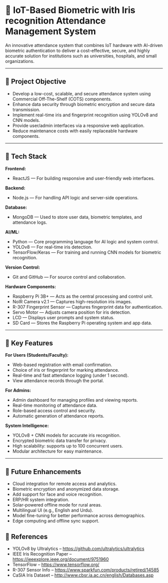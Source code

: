 
# 📡 IoT-Based Biometric with Iris recognition Attendance Management System

An innovative attendance system that combines IoT hardware with AI-driven biometric authentication to deliver a cost-effective, secure, and highly accurate solution for institutions such as universities, hospitals, and small organizations.

---

## 📌 Project Objective

- Develop a low-cost, scalable, and secure attendance system using Commercial Off-The-Shelf (COTS) components.
- Enhance data security through biometric encryption and secure data transmission.
- Implement real-time iris and fingerprint recognition using YOLOv8 and CNN models.
- Provide user/admin interfaces via a responsive web application.
- Reduce maintenance costs with easily replaceable hardware components.

---

## 🧰 Tech Stack

**Frontend:**
- ReactJS — For building responsive and user-friendly web interfaces.

**Backend:**
- Node.js — For handling API logic and server-side operations.

**Database:**
- MongoDB — Used to store user data, biometric templates, and attendance logs.

**AI/ML:**
- Python — Core programming language for AI logic and system control.
- YOLOv8 — For real-time iris detection.
- TensorFlow/Keras — For training and running CNN models for biometric recognition.

**Version Control:**
- Git and GitHub — For source control and collaboration.

**Hardware Components:**
- Raspberry Pi 3B+ — Acts as the central processing and control unit.
- NoIR Camera v2.1 — Captures high-resolution iris images.
- R-307 Fingerprint Sensor — Captures fingerprint data for authentication.
- Servo Motor — Adjusts camera position for iris detection.
- LCD — Displays user prompts and system status.
- SD Card — Stores the Raspberry Pi operating system and app data.

---

## 🌟 Key Features

**For Users (Students/Faculty):**
- Web-based registration with email confirmation.
- Choice of iris or fingerprint for marking attendance.
- Real-time and fast attendance logging (under 1 second).
- View attendance records through the portal.

**For Admins:**
- Admin dashboard for managing profiles and viewing reports.
- Real-time monitoring of attendance data.
- Role-based access control and security.
- Automatic generation of attendance reports.

**System Intelligence:**
- YOLOv8 + CNN models for accurate iris recognition.
- Encrypted biometric data transfer for privacy.
- High scalability: supports up to 100 concurrent users.
- Modular architecture for easy maintenance.

---
## 🔮 Future Enhancements

- Cloud integration for remote access and analytics.
- Biometric encryption and anonymized data storage.
- Add support for face and voice recognition.
- ERP/HR system integration.
- Solar-powered offline mode for rural areas.
- Multilingual UI (e.g., English and Urdu).
- Model fine-tuning for better performance across demographics.
- Edge computing and offline sync support.


## 📎 References

- YOLOv8 by Ultralytics – https://github.com/ultralytics/ultralytics  
- IEEE Iris Recognition Paper – https://ieeexplore.ieee.org/document/9751960  
- TensorFlow – https://www.tensorflow.org/  
- R-307 Sensor Info – https://www.sparkfun.com/products/retired/14585  
- CaSIA Iris Dataset – http://www.cbsr.ia.ac.cn/english/Databases.asp

